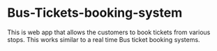 # Bus-Tickets-booking-system
This is web app that allows the customers to book tickets from various stops.
This works similar to a real time Bus ticket booking systems.
